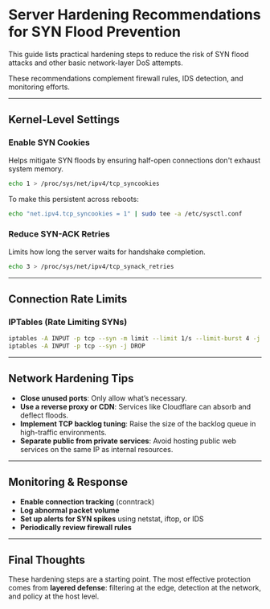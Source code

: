# Server Hardening Recommendations for SYN Flood Prevention

This guide lists practical hardening steps to reduce the risk of SYN flood attacks and other basic network-layer DoS attempts.

These recommendations complement firewall rules, IDS detection, and monitoring efforts.

---

##  Kernel-Level Settings

###  Enable SYN Cookies
Helps mitigate SYN floods by ensuring half-open connections don't exhaust system memory.
```bash
echo 1 > /proc/sys/net/ipv4/tcp_syncookies
```

To make this persistent across reboots:
```bash
echo "net.ipv4.tcp_syncookies = 1" | sudo tee -a /etc/sysctl.conf
```

###  Reduce SYN-ACK Retries
Limits how long the server waits for handshake completion.
```bash
echo 3 > /proc/sys/net/ipv4/tcp_synack_retries
```

---

##  Connection Rate Limits

### IPTables (Rate Limiting SYNs)
```bash
iptables -A INPUT -p tcp --syn -m limit --limit 1/s --limit-burst 4 -j ACCEPT
iptables -A INPUT -p tcp --syn -j DROP
```

---

##  Network Hardening Tips

- **Close unused ports**: Only allow what’s necessary.
- **Use a reverse proxy or CDN**: Services like Cloudflare can absorb and deflect floods.
- **Implement TCP backlog tuning**: Raise the size of the backlog queue in high-traffic environments.
- **Separate public from private services**: Avoid hosting public web services on the same IP as internal resources.

---

##  Monitoring & Response

- **Enable connection tracking** (conntrack)
- **Log abnormal packet volume**
- **Set up alerts for SYN spikes** using netstat, iftop, or IDS
- **Periodically review firewall rules**

---

##  Final Thoughts
These hardening steps are a starting point. The most effective protection comes from **layered defense**: filtering at the edge, detection at the network, and policy at the host level.
